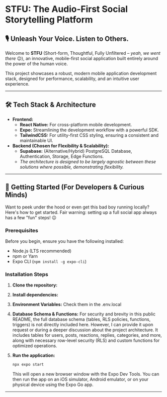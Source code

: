 # STFU: The Audio-First Social Storytelling Platform

## 🎙️ Unleash Your Voice. Listen to Others.

Welcome to **STFU** (Short-form, Thoughtful, Fully Unfiltered – *yeah, we went there* 😉), an innovative, mobile-first social application built entirely around the power of the human voice.

This project showcases a robust, modern mobile application development stack, designed for performance, scalability, and an intuitive user experience.

---

## 🛠️ Tech Stack & Architecture


* **Frontend:**
    * **React Native:** For cross-platform mobile development.
    * **Expo:** Streamlining the development workflow with a powerful SDK.
    * **TailwindCSS:** For utility-first CSS styling, ensuring a consistent and maintainable UI.
* **Backend (Chosen for Flexibility & Scalability):**
    * **Supabase:** (Alternative/Hybrid) PostgreSQL Database, Authentication, Storage, Edge Functions.
    * *The architecture is designed to be largely agnostic between these solutions where possible, demonstrating flexibility.*

---

## 🚀 Getting Started (For Developers & Curious Minds)

Want to peek under the hood or even get this bad boy running locally? Here's how to get started. Fair warning: setting up a full social app always has a few "fun" steps! 😉

### Prerequisites

Before you begin, ensure you have the following installed:

* Node.js (LTS recommended)
* npm or Yarn
* Expo CLI (`npm install -g expo-cli`)

### Installation Steps

1.  **Clone the repository:**
2.  **Install dependencies:**
3.  **Environment Variables:** Check them in the .env.local
4.  **Database Schema & Functions:** For security and brevity in this public README, the full database schema (tables, RLS policies, functions, triggers) is not directly included here. However, I can provide it upon request or during a deeper discussion about the project architecture. It includes tables for users, posts, reactions, replies, categories, and more, along with necessary row-level security (RLS) and custom functions for optimized operations.

1.  **Run the application:**
    ```bash
    npx expo start
    ```
    This will open a new browser window with the Expo Dev Tools. You can then run the app on an iOS simulator, Android emulator, or on your physical device using the Expo Go app.

---
